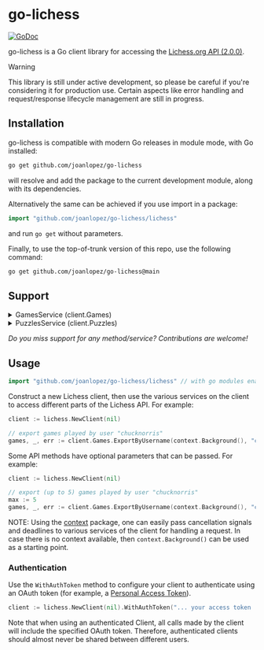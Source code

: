 # go-lichess #

[![GoDoc](https://img.shields.io/static/v1?label=godoc&message=reference&color=blue)](https://pkg.go.dev/github.com/joanlopez/go-lichess/lichess)

go-lichess is a Go client library for accessing the [Lichess.org API (2.0.0)](https://lichess.org/api).

> [!WARNING]
> This library is still under active development, so please be careful if you're considering it for production use.
> Certain aspects like error handling and request/response lifecycle management are still in progress.

## Installation ##

go-lichess is compatible with modern Go releases in module mode, with Go installed:

```bash
go get github.com/joanlopez/go-lichess
```

will resolve and add the package to the current development module, along with its dependencies.

Alternatively the same can be achieved if you use import in a package:

```go
import "github.com/joanlopez/go-lichess/lichess"
```

and run `go get` without parameters.

Finally, to use the top-of-trunk version of this repo, use the following command:

```bash
go get github.com/joanlopez/go-lichess@main
```
## Support ##

<details>
<summary>GamesService (client.Games)</summary>

```go
client.Games.ExportById()
client.Games.ExportCurrent()
client.Games.ExportByUsername()

client.Games.StreamGameMoves()
client.Games.StreamUserGames()
client.Games.StreamGamesOfUsers()
```
</details>

<details>
<summary>PuzzlesService (client.Puzzles)</summary>

```go
client.Puzzles.GetPuzzleActivity()
```
</details>

*Do you miss support for any method/service? Contributions are welcome!* 

## Usage ##

```go
import "github.com/joanlopez/go-lichess/lichess" // with go modules enabled (GO111MODULE=on or outside GOPATH)
```
Construct a new Lichess client, then use the various services on the client to
access different parts of the Lichess API. For example:

```go
client := lichess.NewClient(nil)

// export games played by user "chucknorris"
games, _, err := client.Games.ExportByUsername(context.Background(), "chucknorris", nil)
```

Some API methods have optional parameters that can be passed. For example:

```go
client := lichess.NewClient(nil)

// export (up to 5) games played by user "chucknorris"
max := 5
games, _, err := client.Games.ExportByUsername(context.Background(), "chucknorris", &lichess.ExportByUsernameOptions{Max: &max})
```

NOTE: Using the [context](https://godoc.org/context) package, one can easily
pass cancellation signals and deadlines to various services of the client for
handling a request. In case there is no context available, then `context.Background()`
can be used as a starting point.

### Authentication ###

Use the `WithAuthToken` method to configure your client to authenticate using an
OAuth token (for example, a [Personal Access Token](https://lichess.org/api#section/Introduction/Authentication)).

```go
client := lichess.NewClient(nil).WithAuthToken("... your access token ...")
```

Note that when using an authenticated Client, all calls made by the client will
include the specified OAuth token. Therefore, authenticated clients should
almost never be shared between different users.